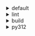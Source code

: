 <details>
<summary>default</summary>

| Platform | Dependency | Before | After | Explicit | Package |
| -: | - | - | - | - | - |
| win-64 | ca-certificates | 2024.2.2 | 2024.6.2 | false | conda |
|| libsqlite | 3.45.3 | 3.46.0 | false | conda |
|| libzlib | 1.2.13 | 1.3.1 | false | conda |
|| packaging | 24.0 | 24.1 | false | conda |
|| typing-extensions | 4.11.0 | 4.12.2 | false | conda |
|| typing_extensions | 4.11.0 | 4.12.2 | false | conda |
|| vc14_runtime | 14.38.33135 | 14.40.33810 | false | conda |
|| vs2015_runtime | 14.38.33135 | 14.40.33810 | false | conda |
|| zipp | 3.17.0 | 3.19.2 | false | conda |
|| openssl | 3.3.0 | 3.3.1 | false | conda |
|| ordered_enum | 0.0.8 | 0.0.9 | true | conda |
|| pydantic | 2.7.1 | 2.7.4 | true | conda |
|| pydantic-core | 2.18.2 | 2.18.4 | false | conda |
|| pytest | 8.2.1 | 8.2.2 | true | conda |
|| vc | ha32ba9b_20 | h8a93ad2_20 | false | conda |
| osx-arm64 | ca-certificates | 2024.2.2 | 2024.6.2 | false | conda |
|| libsqlite | 3.45.3 | 3.46.0 | false | conda |
|| libzlib | 1.2.13 | 1.3.1 | false | conda |
|| packaging | 24.0 | 24.1 | false | conda |
|| typing-extensions | 4.11.0 | 4.12.2 | false | conda |
|| typing_extensions | 4.11.0 | 4.12.2 | false | conda |
|| zipp | 3.17.0 | 3.19.2 | false | conda |
|| openssl | 3.3.0 | 3.3.1 | false | conda |
|| ordered_enum | 0.0.8 | 0.0.9 | true | conda |
|| pydantic | 2.7.1 | 2.7.4 | true | conda |
|| pydantic-core | 2.18.2 | 2.18.4 | false | conda |
|| pytest | 8.2.1 | 8.2.2 | true | conda |
|| py-rattler | py312h1a1520d_0 | py312had01cb0_0 | true | conda |
| linux-64 | ca-certificates | 2024.2.2 | 2024.6.2 | false | conda |
|| libsqlite | 3.45.3 | 3.46.0 | false | conda |
|| libzlib | 1.2.13 | 1.3.1 | false | conda |
|| packaging | 24.0 | 24.1 | false | conda |
|| typing-extensions | 4.11.0 | 4.12.2 | false | conda |
|| typing_extensions | 4.11.0 | 4.12.2 | false | conda |
|| zipp | 3.17.0 | 3.19.2 | false | conda |
|| openssl | 3.3.0 | 3.3.1 | false | conda |
|| ordered_enum | 0.0.8 | 0.0.9 | true | conda |
|| pydantic | 2.7.1 | 2.7.4 | true | conda |
|| pydantic-core | 2.18.2 | 2.18.4 | false | conda |
|| pytest | 8.2.1 | 8.2.2 | true | conda |
|| ld_impl_linux-64 | hf3520f5_1 | hf3520f5_4 | false | conda |
|| libgcc-ng | h77fa898_7 | h77fa898_9 | false | conda |
|| libgomp | h77fa898_7 | h77fa898_9 | false | conda |

</details>

<details>
<summary>lint</summary>

| Platform | Dependency | Before | After | Explicit | Package |
| -: | - | - | - | - | - |
| win-64 | ca-certificates | 2024.2.2 | 2024.6.2 | false | conda |
|| filelock | 3.14.0 | 3.15.1 | false | conda |
|| libsqlite | 3.45.3 | 3.46.0 | false | conda |
|| libzlib | 1.2.13 | 1.3.1 | false | conda |
|| nodeenv | 1.8.0 | 1.9.1 | false | conda |
|| typos | 1.21.0 | 1.22.7 | true | conda |
|| vc14_runtime | 14.38.33135 | 14.40.33810 | false | conda |
|| vs2015_runtime | 14.38.33135 | 14.40.33810 | false | conda |
|| openssl | 3.3.0 | 3.3.1 | false | conda |
|| ruff | 0.4.4 | 0.4.9 | true | conda |
|| vc | ha32ba9b_20 | h8a93ad2_20 | false | conda |
| osx-arm64 | ca-certificates | 2024.2.2 | 2024.6.2 | false | conda |
|| filelock | 3.14.0 | 3.15.1 | false | conda |
|| libsqlite | 3.45.3 | 3.46.0 | false | conda |
|| libzlib | 1.2.13 | 1.3.1 | false | conda |
|| nodeenv | 1.8.0 | 1.9.1 | false | conda |
|| typos | 1.21.0 | 1.22.7 | true | conda |
|| openssl | 3.3.0 | 3.3.1 | false | conda |
|| ruff | 0.4.4 | 0.4.9 | true | conda |
| linux-64 | ca-certificates | 2024.2.2 | 2024.6.2 | false | conda |
|| filelock | 3.14.0 | 3.15.1 | false | conda |
|| libsqlite | 3.45.3 | 3.46.0 | false | conda |
|| libzlib | 1.2.13 | 1.3.1 | false | conda |
|| nodeenv | 1.8.0 | 1.9.1 | false | conda |
|| typos | 1.21.0 | 1.22.7 | true | conda |
|| openssl | 3.3.0 | 3.3.1 | false | conda |
|| ruff | 0.4.4 | 0.4.9 | true | conda |
|| ld_impl_linux-64 | hf3520f5_1 | hf3520f5_4 | false | conda |
|| libgcc-ng | h77fa898_7 | h77fa898_9 | false | conda |
|| libgomp | h77fa898_7 | h77fa898_9 | false | conda |
|| libstdcxx-ng | hc0a3c3a_7 | hc0a3c3a_9 | false | conda |

</details>

<details>
<summary>build</summary>

| Platform | Dependency | Before | After | Explicit | Package |
| -: | - | - | - | - | - |
| win-64 | ca-certificates | 2024.2.2 | 2024.6.2 | false | conda |
|| certifi | 2024.2.2 | 2024.6.2 | false | conda |
|| libsqlite | 3.45.3 | 3.46.0 | false | conda |
|| libzlib | 1.2.13 | 1.3.1 | false | conda |
|| more-itertools | 10.2.0 | 10.3.0 | false | conda |
|| packaging | 24.0 | 24.1 | false | conda |
|| pkginfo | 1.10.0 | 1.11.1 | false | conda |
|| typing-extensions | 4.11.0 | 4.12.2 | false | conda |
|| typing_extensions | 4.11.0 | 4.12.2 | false | conda |
|| vc14_runtime | 14.38.33135 | 14.40.33810 | false | conda |
|| vs2015_runtime | 14.38.33135 | 14.40.33810 | false | conda |
|| zipp | 3.17.0 | 3.19.2 | false | conda |
|| openssl | 3.3.0 | 3.3.1 | false | conda |
|| ordered_enum | 0.0.8 | 0.0.9 | true | conda |
|| pydantic | 2.7.1 | 2.7.4 | true | conda |
|| pydantic-core | 2.18.2 | 2.18.4 | false | conda |
|| requests | 2.32.2 | 2.32.3 | false | conda |
|| vc | ha32ba9b_20 | h8a93ad2_20 | false | conda |
| osx-arm64 | ca-certificates | 2024.2.2 | 2024.6.2 | false | conda |
|| certifi | 2024.2.2 | 2024.6.2 | false | conda |
|| libsqlite | 3.45.3 | 3.46.0 | false | conda |
|| libzlib | 1.2.13 | 1.3.1 | false | conda |
|| more-itertools | 10.2.0 | 10.3.0 | false | conda |
|| packaging | 24.0 | 24.1 | false | conda |
|| pkginfo | 1.10.0 | 1.11.1 | false | conda |
|| typing-extensions | 4.11.0 | 4.12.2 | false | conda |
|| typing_extensions | 4.11.0 | 4.12.2 | false | conda |
|| zipp | 3.17.0 | 3.19.2 | false | conda |
|| openssl | 3.3.0 | 3.3.1 | false | conda |
|| ordered_enum | 0.0.8 | 0.0.9 | true | conda |
|| pydantic | 2.7.1 | 2.7.4 | true | conda |
|| pydantic-core | 2.18.2 | 2.18.4 | false | conda |
|| requests | 2.32.2 | 2.32.3 | false | conda |
| linux-64 | ca-certificates | 2024.2.2 | 2024.6.2 | false | conda |
|| certifi | 2024.2.2 | 2024.6.2 | false | conda |
|| libsqlite | 3.45.3 | 3.46.0 | false | conda |
|| libzlib | 1.2.13 | 1.3.1 | false | conda |
|| more-itertools | 10.2.0 | 10.3.0 | false | conda |
|| packaging | 24.0 | 24.1 | false | conda |
|| pkginfo | 1.10.0 | 1.11.1 | false | conda |
|| typing-extensions | 4.11.0 | 4.12.2 | false | conda |
|| typing_extensions | 4.11.0 | 4.12.2 | false | conda |
|| zipp | 3.17.0 | 3.19.2 | false | conda |
|| cryptography | 42.0.7 | 42.0.8 | false | conda |
|| openssl | 3.3.0 | 3.3.1 | false | conda |
|| ordered_enum | 0.0.8 | 0.0.9 | true | conda |
|| pydantic | 2.7.1 | 2.7.4 | true | conda |
|| pydantic-core | 2.18.2 | 2.18.4 | false | conda |
|| requests | 2.32.2 | 2.32.3 | false | conda |
|| ld_impl_linux-64 | hf3520f5_1 | hf3520f5_4 | false | conda |
|| libgcc-ng | h77fa898_7 | h77fa898_9 | false | conda |
|| libgomp | h77fa898_7 | h77fa898_9 | false | conda |
|| libstdcxx-ng | hc0a3c3a_7 | hc0a3c3a_9 | false | conda |

</details>

<details>
<summary>py312</summary>

| Platform | Dependency | Before | After | Explicit | Package |
| -: | - | - | - | - | - |
| linux-64 | ca-certificates | 2024.2.2 | 2024.6.2 | false | conda |
|| libsqlite | 3.45.3 | 3.46.0 | false | conda |
|| libzlib | 1.2.13 | 1.3.1 | false | conda |
|| packaging | 24.0 | 24.1 | false | conda |
|| typing-extensions | 4.11.0 | 4.12.2 | false | conda |
|| typing_extensions | 4.11.0 | 4.12.2 | false | conda |
|| zipp | 3.17.0 | 3.19.2 | false | conda |
|| openssl | 3.3.0 | 3.3.1 | false | conda |
|| ordered_enum | 0.0.8 | 0.0.9 | true | conda |
|| pydantic | 2.7.1 | 2.7.4 | true | conda |
|| pydantic-core | 2.18.2 | 2.18.4 | false | conda |
|| pytest | 8.2.1 | 8.2.2 | true | conda |
|| ld_impl_linux-64 | hf3520f5_1 | hf3520f5_4 | false | conda |
|| libgcc-ng | h77fa898_7 | h77fa898_9 | false | conda |
|| libgomp | h77fa898_7 | h77fa898_9 | false | conda |
| osx-arm64 | ca-certificates | 2024.2.2 | 2024.6.2 | false | conda |
|| libsqlite | 3.45.3 | 3.46.0 | false | conda |
|| libzlib | 1.2.13 | 1.3.1 | false | conda |
|| packaging | 24.0 | 24.1 | false | conda |
|| typing-extensions | 4.11.0 | 4.12.2 | false | conda |
|| typing_extensions | 4.11.0 | 4.12.2 | false | conda |
|| zipp | 3.17.0 | 3.19.2 | false | conda |
|| openssl | 3.3.0 | 3.3.1 | false | conda |
|| ordered_enum | 0.0.8 | 0.0.9 | true | conda |
|| pydantic | 2.7.1 | 2.7.4 | true | conda |
|| pydantic-core | 2.18.2 | 2.18.4 | false | conda |
|| pytest | 8.2.1 | 8.2.2 | true | conda |
|| py-rattler | py312h1a1520d_0 | py312had01cb0_0 | true | conda |
| win-64 | ca-certificates | 2024.2.2 | 2024.6.2 | false | conda |
|| libsqlite | 3.45.3 | 3.46.0 | false | conda |
|| libzlib | 1.2.13 | 1.3.1 | false | conda |
|| packaging | 24.0 | 24.1 | false | conda |
|| typing-extensions | 4.11.0 | 4.12.2 | false | conda |
|| typing_extensions | 4.11.0 | 4.12.2 | false | conda |
|| vc14_runtime | 14.38.33135 | 14.40.33810 | false | conda |
|| vs2015_runtime | 14.38.33135 | 14.40.33810 | false | conda |
|| zipp | 3.17.0 | 3.19.2 | false | conda |
|| openssl | 3.3.0 | 3.3.1 | false | conda |
|| ordered_enum | 0.0.8 | 0.0.9 | true | conda |
|| pydantic | 2.7.1 | 2.7.4 | true | conda |
|| pydantic-core | 2.18.2 | 2.18.4 | false | conda |
|| pytest | 8.2.1 | 8.2.2 | true | conda |
|| vc | ha32ba9b_20 | h8a93ad2_20 | false | conda |

</details>

[^1]: *Cursive* means explicit dependency.
[^2]: Dependency got downgraded.
